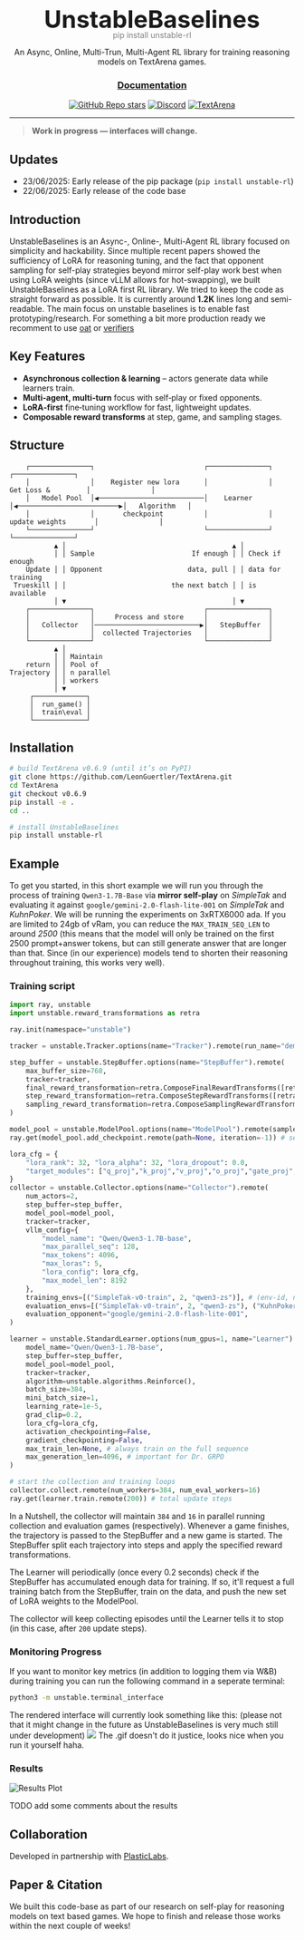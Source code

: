 
<div align="center">

<div style="line-height: 1.0;">
  <h1 style="font-size: 3em; font-weight: bold; margin: 0; border: none; padding: 0;">UnstableBaselines</h1>
  <p style="font-size: 1em; margin: 0; padding: 0; color: gray;">pip install unstable-rl</p>
</div>



An Async, Online, Multi-Trun, Multi-Agent RL library for training reasoning models on TextArena games.

<h3>

[Documentation](https://github.com/LeonGuertler/UnstableBaselines/blob/main/unstable/documentation.md)

</h3>

[![GitHub Repo stars](https://img.shields.io/github/stars/LeonGuertler/UnstableBaselines)](https://github.com/LeonGuertler/UnstableBaselines/stargazers)
[![Discord](https://img.shields.io/discord/1257951838322561075?color=7289DA&label=Discord)](https://discord.gg/KPacHzK23e)
[![TextArena](https://img.shields.io/badge/TextArena-v0.6.9-181717)](https://github.com/LeonGuertler/TextArena)

</div>

---
> **Work in progress — interfaces will change.**

## Updates
* 23/06/2025: Early release of the pip package (`pip install unstable-rl`)
* 22/06/2025: Early release of the code base


## Introduction
UnstableBaselines is an Async-, Online-, Multi-Agent RL library focused on simplicity and hackability. Since multiple recent papers showed the sufficiency of LoRA for reasoning tuning, and the fact that opponent sampling for self-play strategies beyond mirror self-play work best when using LoRA weights (since vLLM allows for hot-swapping), we built UnstableBaselines as a LoRA first RL library. We tried to keep the code as straight forward as possible. It is currently around **1.2K** lines long and semi-readable. The main focus on unstable baselines is to enable fast prototyping/research. For something a bit more production ready we recomment to use [oat](https://github.com/sail-sg/oat) or [verifiers](https://github.com/willccbb/verifiers)



## Key Features
* **Asynchronous collection & learning** – actors generate data while learners train.
* **Multi‑agent, multi‑turn** focus with self‑play or fixed opponents.
* **LoRA‑first** fine‑tuning workflow for fast, lightweight updates.
* **Composable reward transforms** at step, game, and sampling stages.


## Structure
```
    ┌───────────────┐                           ┌───────────────┐                           ┌───────────────┐
    │               │    Register new lora      │               │        Get Loss &         │               │
    │   Model Pool  │◀──────────────────────────│    Learner    │◀─────────────────────────▶│   Algorithm   │
    │               │       checkpoint          │               │      update weights       │               │
    └───────────────┘                           └───────────────┘                           └───────────────┘ 
           ▲ │                                         ▲ │ 
           │ │ Sample                        If enough │ │ Check if enough
    Update │ │ Opponent                     data, pull │ │ data for training
 Trueskill │ │                          the next batch │ │ is available
           │ ▼                                         │ ▼
    ┌───────────────┐                           ┌───────────────┐                      
    │               │     Process and store     │               │                      
    │   Collector   │──────────────────────────▶│   StepBuffer  │                      
    │               │  collected Trajectories   │               │                      
    └───────────────┘                           └───────────────┘                      
           ▲ │                      
           │ │ Maintain     
    return │ │ Pool of 
Trajectory │ │ n parallel      
           │ │ workers   
           │ ▼
     ┌─────────────┐
     │  run_game() │
     │  train\eval │
     └─────────────┘
```

## Installation

```bash
# build TextArena v0.6.9 (until it’s on PyPI)
git clone https://github.com/LeonGuertler/TextArena.git
cd TextArena
git checkout v0.6.9
pip install -e .
cd ..

# install UnstableBaselines
pip install unstable-rl
```

## Example
To get you started, in this short example we will run you through the process of training `Qwen3-1.7B-Base` via **mirror self-play** on _SimpleTak_ and evaluating it against `google/gemini-2.0-flash-lite-001` on _SimpleTak_ and _KuhnPoker_. We will be running the experiments on 3xRTX6000 ada. If you are limited to 24gb of vRam, you can reduce the `MAX_TRAIN_SEQ_LEN` to around _2500_ (this means that the model will only be trained on the first 2500 prompt+answer tokens, but can still generate answer that are longer than that. Since (in our experience) models tend to shorten their reasoning throughout training, this works very well).


### Training script

```python
import ray, unstable
import unstable.reward_transformations as retra

ray.init(namespace="unstable")

tracker = unstable.Tracker.options(name="Tracker").remote(run_name="demo", wandb_project="UB")

step_buffer = unstable.StepBuffer.options(name="StepBuffer").remote(
    max_buffer_size=768, 
    tracker=tracker,
    final_reward_transformation=retra.ComposeFinalRewardTransforms([retra.RoleAdvantageByEnvFormatter()]),
    step_reward_transformation=retra.ComposeStepRewardTransforms([retra.RewardForFormat(1.5), retra.PenaltyForInvalidMove(1.0, -1.0)]),
    sampling_reward_transformation=retra.ComposeSamplingRewardTransforms([retra.NormalizeRewardsByEnv(True)]),
)

model_pool = unstable.ModelPool.options(name="ModelPool").remote(sample_mode="mirror", max_active_lora=3, tracker=tracker)
ray.get(model_pool.add_checkpoint.remote(path=None, iteration=-1)) # set initial checkpoint as no LoRA

lora_cfg = {
    "lora_rank": 32, "lora_alpha": 32, "lora_dropout": 0.0,
    "target_modules": ["q_proj","k_proj","v_proj","o_proj","gate_proj", "up_proj","down_proj"]
}
collector = unstable.Collector.options(name="Collector").remote(
    num_actors=2, 
    step_buffer=step_buffer, 
    model_pool=model_pool, 
    tracker=tracker,
    vllm_config={
        "model_name": "Qwen/Qwen3-1.7B-base", 
        "max_parallel_seq": 128,
        "max_tokens": 4096, 
        "max_loras": 5, 
        "lora_config": lora_cfg, 
        "max_model_len": 8192
    },
    training_envs=[("SimpleTak-v0-train", 2, "qwen3-zs")], # (env-id, num players, prompt template)
    evaluation_envs=[("SimpleTak-v0-train", 2, "qwen3-zs"), ("KuhnPoker-v0-train", 2, "qwen3-zs")],
    evaluation_opponent="google/gemini-2.0-flash-lite-001",
)

learner = unstable.StandardLearner.options(num_gpus=1, name="Learner").remote(
    model_name="Qwen/Qwen3-1.7B-base", 
    step_buffer=step_buffer,
    model_pool=model_pool,
    tracker=tracker,
    algorithm=unstable.algorithms.Reinforce(),
    batch_size=384,
    mini_batch_size=1,
    learning_rate=1e-5,
    grad_clip=0.2,
    lora_cfg=lora_cfg,
    activation_checkpointing=False,
    gradient_checkpointing=False,
    max_train_len=None, # always train on the full sequence
    max_generation_len=4096, # important for Dr. GRPO
)

# start the collection and training loops
collector.collect.remote(num_workers=384, num_eval_workers=16)  
ray.get(learner.train.remote(200)) # total update steps
```
In a Nutshell, the collector will maintain `384` and `16` in parallel running collection and evaluation games (respectively). Whenever a game finishes, the trajectory is passed to the StepBuffer and a new game is started. The StepBuffer split each trajectory into steps and apply the specified reward transformations.

The Learner will periodically (once every 0.2 seconds) check if the StepBuffer has accumulated enough data for training. If so, it'll request a full training batch from the StepBuffer, train on the data, and push the new set of LoRA weights to the ModelPool.

The collector will keep collecting episodes until the Learner tells it to stop (in this case, after `200` update steps).


### Monitoring Progress
If you want to monitor key metrics (in addition to logging them via W&B) during training you can run the following command in a seperate terminal:
```bash
python3 -m unstable.terminal_interface
```
The rendered interface will currently look something like this: (please not that it might change in the future as UnstableBaselines is very much still under development)
![](https://github.com/LeonGuertler/UnstableBaselines/blob/main/_docs/terminal_interface.gif)
The .gif doesn't do it justice, looks nice when you run it yourself haha.

### Results
<picture>
  <source media="(prefers-color-scheme: dark)" srcset="https://github.com/LeonGuertler/UnstableBaselines/blob/main/_docs/results_plot_dark.png">
  <source media="(prefers-color-scheme: light)" srcset="https://github.com/LeonGuertler/UnstableBaselines/blob/main/_docs/results_plot_light.png">
  <img src="https://github.com/LeonGuertler/UnstableBaselines/blob/main/_docs/results_plot_light.png" alt="Results Plot">
</picture>

TODO add some comments about the results



## Collaboration
Developed in partnership with [PlasticLabs](https://plasticlabs.ai/).

## Paper & Citation
We built this code-base as part of our research on self-play for reasoning models on text based games. We hope to finish and release those works within the next couple of weeks!


